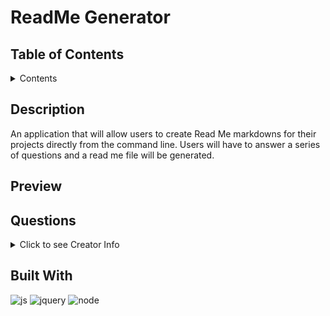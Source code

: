 # ReadMe Generator

## Table of Contents

<details>

  <summary>Contents</summary>
  
1.  [Description](#description)

1.  [Preview](#preview)
<iframe src="https://drive.google.com/file/d/18DorfOpZGq7pZQtmT95EahtIdcUsNdnZ/preview" width="640" height="480"></iframe>

1.  [Questions](#contributions)

1.  [Built With](#built-with)

</details>

## Description

An application that will allow users to create Read Me markdowns for their projects directly from the command line. Users will have to answer a series of questions and a read me file will be generated. 

## Preview


## Questions

<details>

  <summary>Click to see Creator Info</summary>
  
- Laura Anderson &mdash; [github.com/andersonjaz](https://github.com/andersonjaz)

</details>

## Built With

![js](https://img.shields.io/badge/-JavaScript-F7DF1E?logo=javascript&logoColor=white&logoWidth=30)
![jquery](https://img.shields.io/badge/-jQuery-0769AD?logo=jquery&logoColor=white&logoWidth=30)
![node](https://img.shields.io/badge/Node.js-43853D?style=for-the-badge&logo=node.js&logoColor=white)
